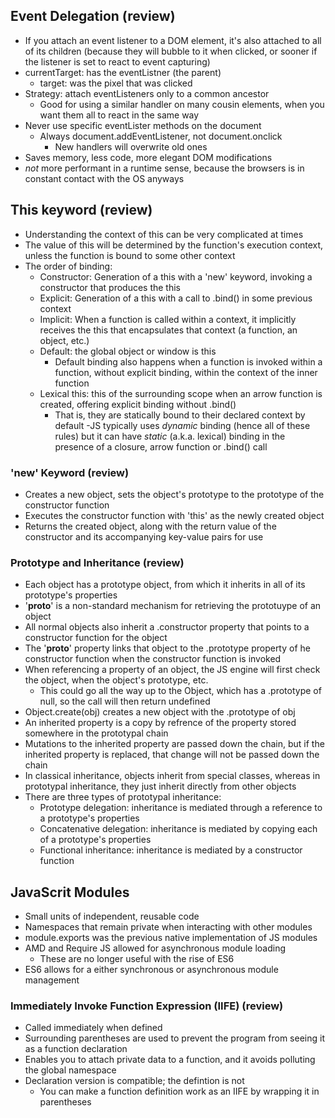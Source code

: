 ## Event Delegation (review)

- If you attach an event listener to a DOM element, it's also attached to all of its children (because they will bubble to it when clicked, or sooner if the listener is set to react to event capturing)
- currentTarget: has the eventListner (the parent)
    - target: was the pixel that was clicked
- Strategy: attach eventListeners only to a common ancestor
    - Good for using a similar handler on many cousin elements, when you want them all to react in the same way
- Never use specific eventLister methods on the document
    - Always document.addEventListener, not document.onclick
        - New handlers will overwrite old ones
- Saves memory, less code, more elegant DOM modifications
- _not_ more performant in a runtime sense, because the browsers is in constant contact with the OS anyways

## This keyword (review)

- Understanding the context of this can be very complicated at times 
- The value of this will be determined by the function's execution context, unless the function is bound to some other context 
- The order of binding: 
    - Constructor: Generation of a this with a 'new' keyword, invoking a constructor that produces the this
    - Explicit: Generation of a this with a call to .bind() in some previous context 
    - Implicit: When a function is called within a context, it implicitly receives the this that encapsulates that context (a function, an object, etc.)
    - Default: the global object or window is this 
        - Default binding also happens when a function is invoked within a function, without explicit binding, within the context of the inner function
    - Lexical this: this of the surrounding scope when an arrow function is created, offering explicit binding without .bind()
        - That is, they are statically bound to their declared context by default
-JS typically uses _dynamic_ binding (hence all of these rules) but it can have _static_ (a.k.a. lexical) binding in the presence of a closure, arrow function or .bind() call

### 'new' Keyword (review)

- Creates a new object, sets the object's prototype to the prototype of the constructor function 
- Executes the constructor function with 'this' as the newly created object
- Returns the created object, along with the return value of the constructor and its accompanying key-value pairs for use 

### Prototype and Inheritance (review)

- Each object has a prototype object, from which it inherits in all of its prototype's properties 
- '__proto__' is a non-standard mechanism for retrieving the prototuype of an object
- All normal objects also inherit a .constructor property that points to a constructor function for the object
- The '__proto__' property links that object to the .prototype property of he constructor function when the constructor function is invoked 
- When referencing a property of an object, the JS engine will first check the object, when the object's prototype, etc.
    - This could go all the way up to the Object, which has a .prototype of null, so the call will then return undefined
- Object.create(obj) creates a new object with the .prototype of obj
- An inherited property is a copy by refrence of the property stored somewhere in the prototypal chain 
- Mutations to the inherited property are passed down the chain, but if the inherited property is replaced, that change will not be passed down the chain
- In classical inheritance, objects inherit from special classes, whereas in prototypal inheritance, they just inherit directly from other objects 
- There are three types of prototypal inheritance: 
    - Prototype delegation: inheritance is mediated through a reference to a prototype's properties
    - Concatenative delegation: inheritance is mediated by copying each of a prototype's properties
    - Functional inheritance: inheritance is mediated by a constructor function 

## JavaScrit Modules

- Small units of independent, reusable code
- Namespaces that remain private when interacting with other modules
- module.exports was the previous native implementation of JS modules
- AMD and Require JS allowed for asynchronous module loading
    - These are no longer useful with the rise of ES6
- ES6 allows for a either synchronous or asynchronous module management

### Immediately Invoke Function Expression (IIFE) (review)

- Called immediately when defined 
- Surrounding parentheses are used to prevent the program from seeing it as a function declaration 
- Enables you to attach private data to a function, and it avoids polluting the global namespace
- Declaration version is compatible; the defintion is not
    - You can make a function definition work as an IIFE by wrapping it in parentheses